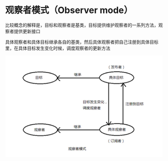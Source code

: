 # 观察者模式（Observer mode）

比较概念的解释是，目标和观察者是基类，目标提供维护观察者的一系列方法，观察者提供更新接口

具体观察者和具体目标继承各自的基类，然后具体观察者把自己注册到具体目标里，在具体目标发生变化时候，调度观察者的更新方法

![观察者模式](../../../.gitbook/assets/观察者模式_0.png)


